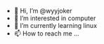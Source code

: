 - 👋 Hi, I’m @wyyjoker
- 👀 I’m interested in computer
- 🌱 I’m currently learning linux
- 📫 How to reach me ...

<!---
wyyjoker/wyyjoker is a ✨ special ✨ repository because its `README.md` (this file) appears on your GitHub profile.
You can click the Preview link to take a look at your changes.
--->
